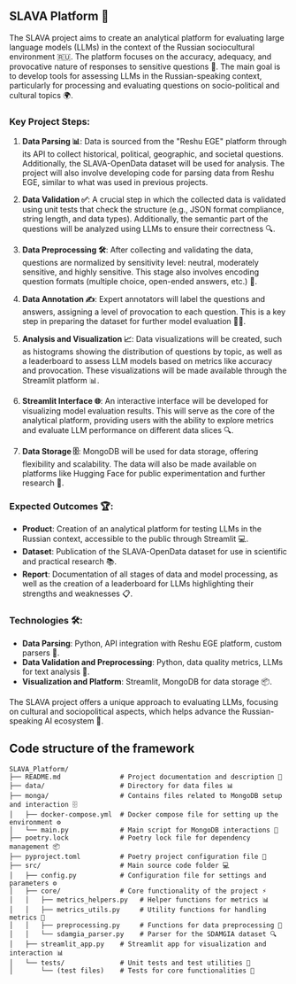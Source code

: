 ## SLAVA Platform 🎯

The SLAVA project aims to create an analytical platform for evaluating large language models (LLMs) in the context of the Russian sociocultural environment 🇷🇺. The platform focuses on the accuracy, adequacy, and provocative nature of responses to sensitive questions 🤔. The main goal is to develop tools for assessing LLMs in the Russian-speaking context, particularly for processing and evaluating questions on socio-political and cultural topics 🌍.

### Key Project Steps:

1. **Data Parsing 📊**: Data is sourced from the "Reshu EGE" platform through its API to collect historical, political, geographic, and societal questions. Additionally, the SLAVA-OpenData dataset will be used for analysis. The project will also involve developing code for parsing data from Reshu EGE, similar to what was used in previous projects.

2. **Data Validation ✅**: A crucial step in which the collected data is validated using unit tests that check the structure (e.g., JSON format compliance, string length, and data types). Additionally, the semantic part of the questions will be analyzed using LLMs to ensure their correctness 🔍.

3. **Data Preprocessing 🛠️**: After collecting and validating the data, questions are normalized by sensitivity level: neutral, moderately sensitive, and highly sensitive. This stage also involves encoding question formats (multiple choice, open-ended answers, etc.) 🔢.

4. **Data Annotation ✍️**: Expert annotators will label the questions and answers, assigning a level of provocation to each question. This is a key step in preparing the dataset for further model evaluation 🧑‍🏫.

5. **Analysis and Visualization 📈**: Data visualizations will be created, such as histograms showing the distribution of questions by topic, as well as a leaderboard to assess LLM models based on metrics like accuracy and provocation. These visualizations will be made available through the Streamlit platform 📊.

6. **Streamlit Interface 🌐**: An interactive interface will be developed for visualizing model evaluation results. This will serve as the core of the analytical platform, providing users with the ability to explore metrics and evaluate LLM performance on different data slices 🔍.

7. **Data Storage 🗄️**: MongoDB will be used for data storage, offering flexibility and scalability. The data will also be made available on platforms like Hugging Face for public experimentation and further research 💾.

### Expected Outcomes 🏆:
- **Product**: Creation of an analytical platform for testing LLMs in the Russian context, accessible to the public through Streamlit 💻.
- **Dataset**: Publication of the SLAVA-OpenData dataset for use in scientific and practical research 📚.
- **Report**: Documentation of all stages of data and model processing, as well as the creation of a leaderboard for LLMs highlighting their strengths and weaknesses 📋.

### Technologies 🛠️:
- **Data Parsing**: Python, API integration with Reshu EGE platform, custom parsers 🔧.
- **Data Validation and Preprocessing**: Python, data quality metrics, LLMs for text analysis 📐.
- **Visualization and Platform**: Streamlit, MongoDB for data storage 📦.

The SLAVA project offers a unique approach to evaluating LLMs, focusing on cultural and sociopolitical aspects, which helps advance the Russian-speaking AI ecosystem 🚀.

## Code structure of the framework
```
SLAVA_Platform/
├── README.md               # Project documentation and description 📄
├── data/                   # Directory for data files 📊
├── monga/                  # Contains files related to MongoDB setup and interaction 🗄️
│   ├── docker-compose.yml  # Docker compose file for setting up the environment ⚙️
│   └── main.py             # Main script for MongoDB interactions 📝
├── poetry.lock             # Poetry lock file for dependency management 📦
├── pyproject.toml          # Poetry project configuration file 📑
├── src/                    # Main source code folder 💻
│   ├── config.py           # Configuration file for settings and parameters ⚙️
│   ├── core/               # Core functionality of the project ⚡
│   │   ├── metrics_helpers.py   # Helper functions for metrics 📊
│   │   ├── metrics_utils.py     # Utility functions for handling metrics 🔧
│   │   ├── preprocessing.py     # Functions for data preprocessing 🔄
│   │   └── sdamgia_parser.py    # Parser for the SDAMGIA dataset 🔍
│   ├── streamlit_app.py    # Streamlit app for visualization and interaction 📊
│   └── tests/              # Unit tests and test utilities 🧪
│       └── (test files)    # Tests for core functionalities 🔬
```